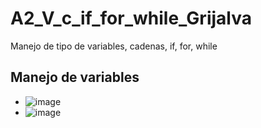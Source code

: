 # A2_V_c_if_for_while_Grijalva
Manejo de tipo de variables, cadenas, if, for, while
## Manejo de variables
- ![image](https://github.com/user-attachments/assets/1a731da1-f806-41c0-b7d1-6f0fcfec366c)
- ![image](https://github.com/user-attachments/assets/90a0f859-8b34-4af0-89ab-4a25de6aa315)
